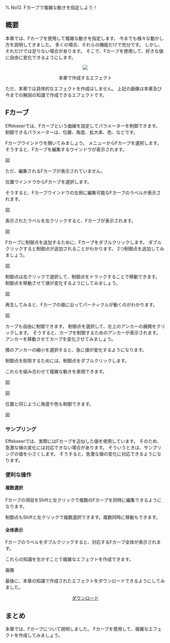 ﻿% No12. Fカーブで複雑な動きを指定しよう！

<div class="main">

## 概要

本章では、Fカーブを使用して複雑な動きを指定します。
今までも様々な動かし方を説明してきました。
多くの場合、それらの機能だけで充分です。
しかし、それだけでは足りない場合があります。
そこで、Fカーブを使用して、好きな値に自由に変化できるようにします。

<div align="center">
<img src="../../img/Tutorial/08_effect1.gif">
<p>本章で作成するエフェクト</p>
</div>

ただ、本章では具体的なエフェクトを作成はしません。
上記の画像は本章及び今までの解説の知識で作成できるエフェクトです。

## Fカーブ

Effekseerでは、Fカーブという曲線を設定してパラメーターを制御できます。
制御できるパラメーターは、位置、角度、拡大率、色、などです。

Fカーブウインドウを開いてみましょう。
メニューからFカーブを選択します。そうすると、Fカーブを編集するウインドウが表示されます。

図

ただ、編集されるFカーブが表示されていません。

位置ウインドウからFカーブを選択します。

そうすると、Fカーブウインドウの左側に編集可能なFカーブのラベルが表示されます。

図

表示されたラベルを左クリックすると、Fカーブが表示されます。

図

Fカーブに制御点を追加するために、Fカーブをダブルクリックします。
ダブルクリックすると制御点が追加されることがわかります。
2つ制御点を追加してみましょう。

図

制御点は左クリックで選択して、制御点をドラックすることで移動できます。
制御点を移動させて値が変化するようにしてみましょう。

図

再生してみると、Fカーブの値に沿ってパーティクルが動くのがわかります。

図

カーブも自由に制御できます。
制御点を選択して、左上のアンカーの展開をクリックします。
そうすると、カーブを制御するためのアンカーが表示されます。
アンカーを移動させてカーブを変化させてみましょう。

隣のアンカーの縮小を選択すると、急に値が変化するようになります。

制御点を削除するためには、制御点をダブルクリックします。

これらを組み合わせて複雑な動きを表現できます。

図

図


位置と同じように角度や色も制御できます。

図

### サンプリング

Effekseerでは、実際にはFカーブを近似した値を使用しています。
そのため、急激な値の変化には対応できない場合があります。
そういうときは、サンプリングの値を小さくします。
そうすると、急激な値の変化に対応できるようになります。

### 便利な操作

#### 複数選択

Fカーブの項目をShiftと左クリックで複数のFカーブを同時に編集できるようになります。

制御点もShiftと左クリックで複数選択できます。複数同時に移動もできます。

#### 全体表示

Fカーブのラベルをダブルクリックすると、対応するFカーブ全体が表示されます。

これらの知識を生かすことで複雑なエフェクトを作成できます。

画像

最後に、本章の知識で作成されたエフェクトをダウンロードできるようにしてみました。

<div align="center">
<a href = "../../Sample/11_02_Sample.zip">ダウンロード</a>
</div>

## まとめ

本章では、Fカーブについて説明しました。
Fカーブを使用して、複雑なエフェクトを作成してみましょう。

</div>
